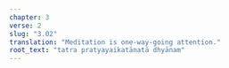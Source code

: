 ```yaml
---
chapter: 3
verse: 2
slug: "3.02"
translation: "Meditation is one-way-going attention."
root_text: "tatra pratyayaikatānatā dhyānam"
---
```


